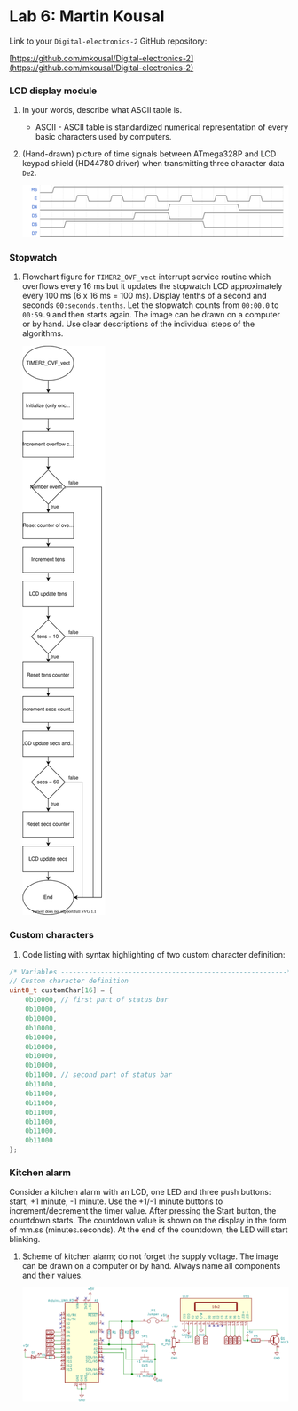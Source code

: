 # Lab 6: Martin Kousal

Link to your `Digital-electronics-2` GitHub repository:

[https://github.com/mkousal/Digital-electronics-2](https://github.com/mkousal/Digital-electronics-2)


### LCD display module

1. In your words, describe what ASCII table is.
   * ASCII - ASCII table is standardized numerical representation of every basic characters used by computers.

2. (Hand-drawn) picture of time signals between ATmega328P and LCD keypad shield (HD44780 driver) when transmitting three character data `De2`.

   ![waveform](images/waveform.svg)


### Stopwatch

1. Flowchart figure for `TIMER2_OVF_vect` interrupt service routine which overflows every 16&nbsp;ms but it updates the stopwatch LCD approximately every 100&nbsp;ms (6 x 16&nbsp;ms = 100&nbsp;ms). Display tenths of a second and seconds `00:seconds.tenths`. Let the stopwatch counts from `00:00.0` to `00:59.9` and then starts again. The image can be drawn on a computer or by hand. Use clear descriptions of the individual steps of the algorithms.

   ![your figure](images/flowchart.svg)


### Custom characters

1. Code listing with syntax highlighting of two custom character definition:

```c
/* Variables ---------------------------------------------------------*/
// Custom character definition
uint8_t customChar[16] = {
	0b10000, // first part of status bar
	0b10000,
	0b10000,
	0b10000,
	0b10000,
	0b10000,
	0b10000,
	0b10000,
	0b11000, // second part of status bar
	0b11000,
	0b11000,
	0b11000,
	0b11000,
	0b11000,
	0b11000,
	0b11000
};
```


### Kitchen alarm

Consider a kitchen alarm with an LCD, one LED and three push buttons: start, +1 minute, -1 minute. Use the +1/-1 minute buttons to increment/decrement the timer value. After pressing the Start button, the countdown starts. The countdown value is shown on the display in the form of mm.ss (minutes.seconds). At the end of the countdown, the LED will start blinking.

1. Scheme of kitchen alarm; do not forget the supply voltage. The image can be drawn on a computer or by hand. Always name all components and their values.

   ![schematic](images/schematic.svg)